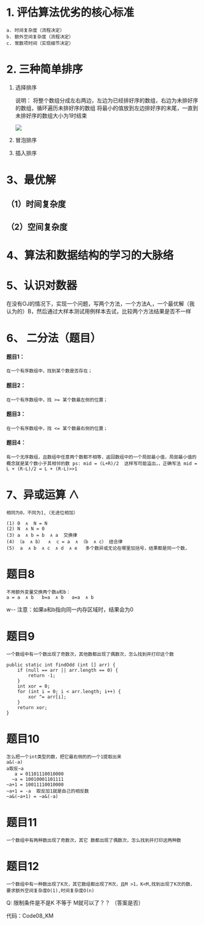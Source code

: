 # 1. 评估算法优劣的核心标准

    a. 时间复杂度（流程决定）
    b. 额外空间复杂度（流程决定）
    c. 常数项时间（实现细节决定）
    
# 2. 三种简单排序
1. 选择排序
    
    
    说明： 将整个数组分成左右两边，左边为已经排好序的数组，右边为未排好序的数组，循环遍历未排好序的数组
    将最小的值放到左边排好序的末尾，一直到未排好序的数组大小为1时结束
    
    ![](https://note.youdao.com/favicon.ico)
2. 冒泡排序
3. 插入排序
# 3、最优解
## （1）时间复杂度 
## （2）空间复杂度
# 4、算法和数据结构的学习的大脉络
# 5、认识对数器
 在没有OJ的情况下，实现一个问题，写两个方法，一个方法A,，一个最优解（我认为的）B，然后通过大样本测试用例样本去试，比较两个方法结果是否不一样
# 6、 二分法（题目）
#### 题目1：
    在一个有序数组中，找到某个数是否存在；
#### 题目2：
    在一个有序数组中，找 >= 某个数最左侧的位置；
#### 题目3：
    在一个有序数组中，找 <= 某个数最右侧的位置；
#### 题目4：
    有一个无序数组，且数组中任意两个数都不相等，返回数组中的一个局部最小值，局部最小值的概念就是某个数小于其相邻的数 ps: mid = (L+R)/2  这样写可能溢出，，正确写法 mid = L + (R-L)/2 = L + (R-L)>>1  

# 7、异或运算  ∧ 
    相同为0，不同为1,（无进位相加）
    
    (1) 0  ∧  N = N
    (2) N  ∧ N = 0
    (3) a  ∧ b = b  ∧ a  交换律
    (4) （a  ∧ b）  ∧  c = a  ∧ （b  ∧ c） 结合律
    (5)  a  ∧ b  ∧ c  ∧ d  ∧ e   多个数异或无论在哪里加括号，结果都是同一个数，
# 题目8
    不用额外变量交换两个数a和b：
    a = a  ∧ b   b=a  ∧ b   a=a  ∧ b
w--
注意：如果a和b指向同一内存区域时，结果会为0 
# 题目9
    一个数组中有一个数出现了奇数次，其他数都出现了偶数次，怎么找到并打印这个数
    
```
public static int findOdd (int [] arr) {
    if (null == arr || arr.length == 0) {
        return -1;
    }
    int xor = 0;
    for (int i = 0; i < arr.length; i++) {
        xor ^= arr[i];
    }
    return xor;
}

```


# 题目10 
    怎么把一个int类型的数，把它最右侧的的一个1提取出来
    a&(-a)
    a取反~a
       a = 01101110010000
      ~a = 10010001101111
    ~a+1 = 10011110010000
    ~a+1 = -a  取反加1就是自己的相反数
    ~a&(~a+1) = ~a&(-a)
# 题目11
    一个数组中有两种数出现了奇数次，其它 数都出现了偶数次，怎么找到并打印这两种数
# 题目12
    一个数组中有一种数出现了K次，其它数组都出现了M次，且M >1，K<M,找到出现了K次的数，要求额外空间复杂度O(1),时间复杂度O(n)

Q: 限制条件是不是K 不等于 M就可以了？？  （答案是否）

代码：Code08_KM


